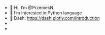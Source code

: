 - 👋 Hi, I’m @PrzemekN
- 👀 I’m interested in Python language
- 🌱 Dash: https://dash.plotly.com/introduction
-
- 

<!---
PrzemekN/PrzemekN is a ✨ special ✨ repository because its `README.md` (this file) appears on your GitHub profile.
You can click the Preview link to take a look at your changes.
--->
